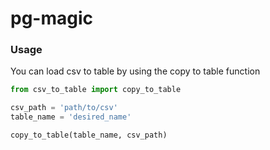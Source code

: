 # pg-magic

### Usage
You can load csv to table by using the copy to table function
```python
from csv_to_table import copy_to_table

csv_path = 'path/to/csv'
table_name = 'desired_name'

copy_to_table(table_name, csv_path)
```
